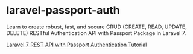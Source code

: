 # laravel-passport-auth
Learn to create robust, fast, and secure CRUD (CREATE, READ, UPDATE, DELETE) RESTful Authentication API with Passport Package in Laravel 7.

[Laravel 7 REST API with Passport Authentication Tutorial](https://www.positronx.io/laravel-rest-api-with-passport-authentication-tutorial/)